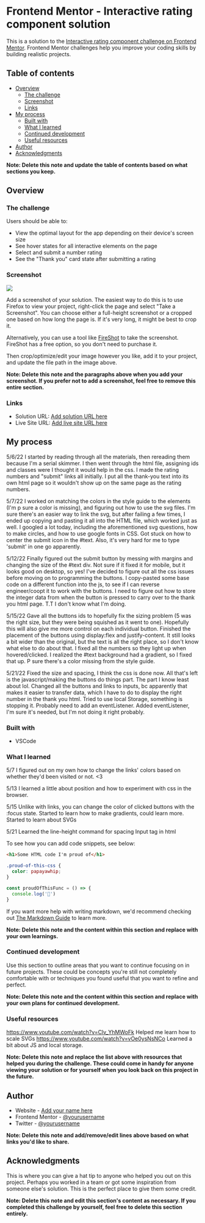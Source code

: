 # Frontend Mentor - Interactive rating component solution

This is a solution to the [Interactive rating component challenge on Frontend Mentor](https://www.frontendmentor.io/challenges/interactive-rating-component-koxpeBUmI). Frontend Mentor challenges help you improve your coding skills by building realistic projects. 

## Table of contents

- [Overview](#overview)
  - [The challenge](#the-challenge)
  - [Screenshot](#screenshot)
  - [Links](#links)
- [My process](#my-process)
  - [Built with](#built-with)
  - [What I learned](#what-i-learned)
  - [Continued development](#continued-development)
  - [Useful resources](#useful-resources)
- [Author](#author)
- [Acknowledgments](#acknowledgments)

**Note: Delete this note and update the table of contents based on what sections you keep.**

## Overview

### The challenge

Users should be able to:

- View the optimal layout for the app depending on their device's screen size
- See hover states for all interactive elements on the page
- Select and submit a number rating
- See the "Thank you" card state after submitting a rating

### Screenshot

![](./screenshot.jpg)

Add a screenshot of your solution. The easiest way to do this is to use Firefox to view your project, right-click the page and select "Take a Screenshot". You can choose either a full-height screenshot or a cropped one based on how long the page is. If it's very long, it might be best to crop it.

Alternatively, you can use a tool like [FireShot](https://getfireshot.com/) to take the screenshot. FireShot has a free option, so you don't need to purchase it. 

Then crop/optimize/edit your image however you like, add it to your project, and update the file path in the image above.

**Note: Delete this note and the paragraphs above when you add your screenshot. If you prefer not to add a screenshot, feel free to remove this entire section.**

### Links

- Solution URL: [Add solution URL here](https://your-solution-url.com)
- Live Site URL: [Add live site URL here](https://your-live-site-url.com)

## My process
5/6/22
  I started by reading through all the materials, then rereading them because I'm a serial skimmer.
  I then went through the html file, assigning ids and classes were I thought it would help in the css. I made the rating numbers and "submit" links all <buttons> initially.
  I put all the thank-you text into its own html page so it wouldn't show up on the same page as the rating numbers.

5/7/22
  I worked on matching the colors in the style guide to the elements (I'm p sure a color is missing), and figuring out how to use the svg files. I'm sure there's an easier way to link the svg, but after failing a few times, I ended up copying and pasting it all into the HTML file, which worked just as well.
  I googled a lot today, including the aforementioned svg questions, how to make circles, and how to use google fonts in CSS.
  Got stuck on how to center the submit icon in the #text. Also, it's very hard for me to type 'submit' in one go apparently.

5/12/22
  Finally figured out the submit button by messing with margins and changing the size of the #text div. Not sure if it fixed it for mobile, but it looks good on desktop, so yes!
  I've decided to figure out all the css issues before moving on to programming the buttons.
  I copy-pasted some base code on a different function into the js, to see if I can reverse engineer/coopt it to work with the buttons.
  I need to figure out how to store the integer data from when the button is pressed to carry over to the thank you html page. T.T
  I don't know what I'm doing.

5/15/22
  Gave all the buttons ids to hopefully fix the sizing problem (5 was the right size, but they were being squished as it went to one). Hopefully this will also give me more control on each individual button.
  Finished the placement of the buttons using display:flex and justify-content. It still looks a bit wider than the original, but the text is all the right place, so I don't know what else to do about that.
  I fixed all the numbers so they light up when hovered/clicked.
  I realized the #text background had a gradient, so I fixed that up. P sure there's a color missing from the style guide.

5/21/22
  Fixed the size and spacing, I think the css is done now. All that's left is the javascript/making the buttons do things part. The part I know least about lol.
  Changed all the buttons and links to inputs, bc apparently that makes it easier to transfer data, which I have to do to display the right number in the thank you html.
  Tried to use local Storage, something is stopping it. Probably need to add an eventListener.
  Added eventListener, I'm sure it's needed, but I'm not doing it right probably.


### Built with

- VSCode


### What I learned

5/7 I figured out on my own how to change the links' colors based on whether they'd been visited or not. <3

5/13 I learned a little about position and how to experiment with css in the browser.

5/15 Unlike with links, you can change the color of clicked buttons with the :focus state.
Started to learn how to make gradients, could learn more.
Started to learn about SVGs

5/21 Learned the line-height command for spacing
Input tag in html


To see how you can add code snippets, see below:

```html
<h1>Some HTML code I'm proud of</h1>
```
```css
.proud-of-this-css {
  color: papayawhip;
}
```
```js
const proudOfThisFunc = () => {
  console.log('🎉')
}
```

If you want more help with writing markdown, we'd recommend checking out [The Markdown Guide](https://www.markdownguide.org/) to learn more.

**Note: Delete this note and the content within this section and replace with your own learnings.**

### Continued development

Use this section to outline areas that you want to continue focusing on in future projects. These could be concepts you're still not completely comfortable with or techniques you found useful that you want to refine and perfect.

**Note: Delete this note and the content within this section and replace with your own plans for continued development.**

### Useful resources

https://www.youtube.com/watch?v=Clv_YhMWoFk Helped me learn how to scale SVGs
https://www.youtube.com/watch?v=vOe0ysNsNCo Learned a bit about JS and local storage.

**Note: Delete this note and replace the list above with resources that helped you during the challenge. These could come in handy for anyone viewing your solution or for yourself when you look back on this project in the future.**

## Author

- Website - [Add your name here](https://www.your-site.com)
- Frontend Mentor - [@yourusername](https://www.frontendmentor.io/profile/yourusername)
- Twitter - [@yourusername](https://www.twitter.com/yourusername)

**Note: Delete this note and add/remove/edit lines above based on what links you'd like to share.**

## Acknowledgments

This is where you can give a hat tip to anyone who helped you out on this project. Perhaps you worked in a team or got some inspiration from someone else's solution. This is the perfect place to give them some credit.

**Note: Delete this note and edit this section's content as necessary. If you completed this challenge by yourself, feel free to delete this section entirely.**
